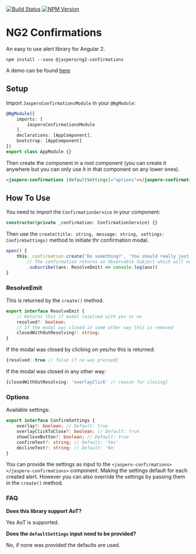 [![Build Status](https://travis-ci.org/Jaspero/ng2-confirmations.svg?branch=master)](https://travis-ci.org/jaspero/ng2-confirmations)
[![NPM Version](https://img.shields.io/npm/v/@jaspero/ng2-confirmations.svg)](https://www.npmjs.com/package/@jaspero/ng2-confirmations)
# NG2 Confirmations
An easy to use alert library for Angular 2.

```
npm install --save @jaspero/ng2-confirmations
```

A demo can be found [here](https://jaspero.co/resources/projects/ng-confirmations)

## Setup
Import `JasperoConfirmationsModule` in your `@NgModule`: 

```ts
@NgModule({
    imports: [
        JasperoConfirmationsModule
    ],
    declarations: [AppComponent],
    bootstrap: [AppComponent]
})
export class AppModule {}
```

Then create the component in a root component (you can create it anywhere but you can only use it in that component on any lower ones).

```html
<jaspero-confirmations [defaultSettings]="options"></jaspero-confirmations>
```


## How To Use 
You need to import the `ConfirmationService` in your component:
 
```typescript
constructor(private _confirmation: ConfirmationService) {}
```

Then use the `create(title: string, message: string, settings: ConfirmSettings)` method to initiate thr confirmation modal.

```typescript
open() {
    this._confirmation.create('Do something?', 'You should really just do it.')
        // The confirmation returns an Observable Subject which will notify you about the outcome
        .subscribe((ans: ResolveEmit) => console.log(ans))
}
```

### ResolveEmit

This is returned by the `create()` method.

```typescript
export interface ResolveEmit {
    // Returns this if modal resolved with yes or no
    resolved?: boolean;
    // If the modal was closed in some other way this is removed
    closedWithOutResolving?: string;
}
```

If the modal was closed by clicking on yes/no this is returned: 
```typescript
{resolved: true // false if no was pressed}
```

If the modal was closed in any other way:
 ```typescript
{closedWithOutResolving: 'overlayClick' // reason for closing}
```

### Options

Available settings: 

```typescript
export interface ConfirmSettings {
    overlay?: boolean; // Default: true
    overlayClickToClose?: boolean; // Default: true
    showCloseButton?: boolean; // Default: true
    confirmText?: string; // Default: 'Yes'
    declineText?: string; // Default: 'No'
}
```

You can provide the settings as input to the `<jaspero-confirmations></jaspero-confirmations>` component.
Making the settings default for each created alert. However you can also override the settings by
passing them in the `create()` method.

### FAQ

**Does this library support AoT?**

Yes AoT is supported. 

**Does the `defaultSettings` input need to be provided?**

No, if none was provided the defaults are used. 


